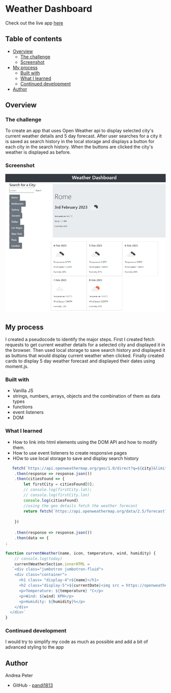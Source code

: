 # Weather Dashboard
 Check out the live app [here](https://pandi1813.github.io/Weather-Dashboard/)
## Table of contents

- [Overview](#overview)
  - [The challenge](#the-challenge)
  - [Screenshot](#screenshot)
- [My process](#my-process)
  - [Built with](#built-with)
  - [What I learned](#what-i-learned)
  - [Continued development](#continued-development)
- [Author](#author)



## Overview

### The challenge

To create an app that uses Open Weather api to display selected city's current weather details and 5 day forecast. After user searches for a city it is saved as search history in the local storage and displays a button for each city in the search history. When the buttons are clicked the city's weather is displayed as before.

### Screenshot

![](./assets/images/Screenshot%202023-02-03%20183841.png)





## My process

I created  a pseudocode to identify the major steps.
First I created fetch requests to get current weather details for a selected city and displayed it in the browser. Then used local storage to save search history and displayed it as buttons that would display current weather when clicked. Finally created cards to display 5 day weather forecast and displayed their dates using moment.js.

### Built with

- Vanilla JS
- strings, numbers, arrays, objects and the combination of them as data types
- functions
- event listeners
- DOM



### What I learned

- How to link into html elements using the DOM API and how to modify them.
- How to use event listeners to create responsive pages
- HOw to use local storage to save and display search history




```js
   fetch(`https://api.openweathermap.org/geo/1.0/direct?q=${city}&limit=5&appid=872873b89a0afdc97c82762a115e655a`)
    .then(response => response.json())
    .then(citiesFound => {
        let firstCity = citiesFound[0];
        // console.log(firstCity.lat);
        // console.log(firstCity.lon)
        console.log(citiesFound)
        //using the geo details fetch the weather forecast 
        return fetch(`https://api.openweathermap.org/data/2.5/forecast?lat=${firstCity.lat}&lon=${firstCity.lon}&units=metric&appid=872873b89a0afdc97c82762a115e655a`);
        
    })
    
    .then(response => response.json())
    .then(data => {
;
```

```js
function currentWeather(name, icon, temperature, wind, humidity) {
    // console.log(today)
    currentWeatherSection.innerHTML = 
   `<div class="jumbotron jumbotron-fluid">
    <div class="container">
      <h1 class= "display-4">${name}</h1>
      <h2 class="display-5">${currentDate}<img src = https://openweathermap.org/img/wn/${icon}@2x.png ></h2>
      <p>Temperature: ${temperature} °C</p>
      <p>Wind: ${wind} KPH</p>
      <p>Humidity: ${humidity}%</p>
    </div>
  </div>`
}
```



### Continued development
I would try to simplify my code as much as possible and add a bit of advanced styling to the app




## Author
  Andrea Peter

- GitHub - [pandi1813](https://github.com/pandi1813)



